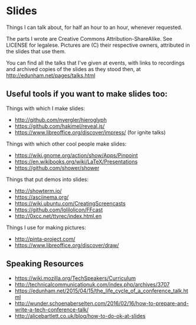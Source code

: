 Slides
======

Things I can talk about, for half an hour to an hour, whenever requested.

The parts I wrote are Creative Commons Attribution-ShareAlike. See LICENSE for
legalese. Pictures are (C) their respective owners, attributed in the slides
that use them.

You can find all the talks that I've given at events, with links to recordings
and archived copies of the slides as they stood then, at
http://edunham.net/pages/talks.html


Useful tools if you want to make slides too:
--------------------------------------------

Things with which I make slides:

* http://github.com/nyergler/hieroglyph
* https://github.com/hakimel/reveal.js/
* https://www.libreoffice.org/discover/impress/ (for ignite talks)

Things with which other cool people make slides:

* https://wiki.gnome.org/action/show/Apps/Pinpoint
* https://en.wikibooks.org/wiki/LaTeX/Presentations
* https://github.com/shower/shower

Things that put demos into slides:

* http://showterm.io/
* https://asciinema.org/
* https://wiki.ubuntu.com/CreatingScreencasts
* https://github.com/lolilolicon/FFcast
* http://0xcc.net/ttyrec/index.html.en

Things I use for making pictures:

* http://pinta-project.com/
* https://www.libreoffice.org/discover/draw/

Speaking Resources
------------------

* https://wiki.mozilla.org/TechSpeakers/Curriculum
* http://technicalcommunicationuk.com/index.php/archives/3707
* https://edunham.net/2015/04/15/the_life_cycle_of_a_conference_talk.html
* http://wunder.schoenaberselten.com/2016/02/16/how-to-prepare-and-write-a-tech-conference-talk/
* http://alicebartlett.co.uk/blog/how-to-do-ok-at-slides
